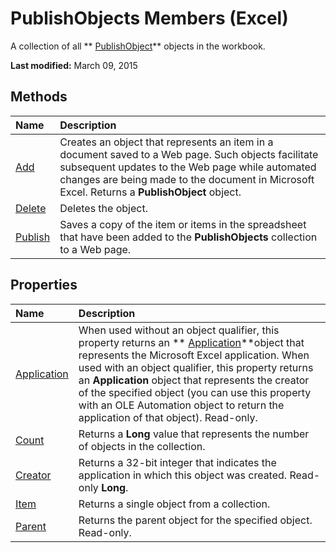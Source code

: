 
# PublishObjects Members (Excel)
A collection of all  ** [PublishObject](da719d86-b65b-3bbd-c0fc-8b3113777540.md)** objects in the workbook.

 **Last modified:** March 09, 2015


## Methods



|**Name**|**Description**|
|:-----|:-----|
| [Add](74629499-04d1-11d5-20b8-02b72bb110ee.md)|Creates an object that represents an item in a document saved to a Web page. Such objects facilitate subsequent updates to the Web page while automated changes are being made to the document in Microsoft Excel. Returns a  **PublishObject** object.|
| [Delete](a924208b-3fb3-9fc3-9a82-eb7db9b27c82.md)|Deletes the object.|
| [Publish](0573330f-80a2-2eeb-6e90-dd04ae6b3354.md)|Saves a copy of the item or items in the spreadsheet that have been added to the  **PublishObjects** collection to a Web page.|

## Properties



|**Name**|**Description**|
|:-----|:-----|
| [Application](1b292e8d-a515-6b98-f3e3-bf1761e6d58e.md)|When used without an object qualifier, this property returns an  ** [Application](19b73597-5cf9-4f56-8227-b5211f657f6f.md)**object that represents the Microsoft Excel application. When used with an object qualifier, this property returns an  **Application** object that represents the creator of the specified object (you can use this property with an OLE Automation object to return the application of that object). Read-only.|
| [Count](ac794ba3-1514-2a42-ed18-96ee0a9a2832.md)|Returns a  **Long** value that represents the number of objects in the collection.|
| [Creator](10cbdf25-3e7e-4bc5-8a32-8dbe2f7bbb46.md)|Returns a 32-bit integer that indicates the application in which this object was created. Read-only  **Long**.|
| [Item](5327f5b3-8dd0-cb10-49b5-9824d0376667.md)|Returns a single object from a collection.|
| [Parent](9018477d-ef54-fc1b-fd99-2457830a86d5.md)|Returns the parent object for the specified object. Read-only.|
